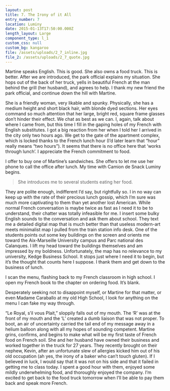 ```yaml
---
layout: post
title: 7. The Irony of it All
entry_number: 7
location: Luminy
date: 2015-01-13T17:50:00.000Z
length_layout: Large
component_type: l_1
custom_css: null
custom_bg: kangaroo
file: /assets/uploads/2_7_inline.jpg
file_2: /assets/uploads/2_7_quote.jpg
---
```

Martine speaks English. This is good. <a class="E7_I1">She also owns a food truck.</a> This is better. After we are introduced, the park official explains my situation. She hops out of the back of her truck, yells in beautiful French at the man behind the grill (her husband), and agrees to help. I thank my new friend the park official, and continue down the hill with Martine. 

She is a friendly woman, very likable and spunky. Physically, she has a medium height and short black hair, with blonde dyed sections. Her eyes command so much attention that her large, bright red, square frame glasses don’t hinder their effect. We chat as best as we can. I, again, talk about where I came from, but this time I fill in the gaping holes of my French with English substitutes. I got a big reaction from her when I told her I arrived in the city only two hours ago. We get to the gate of the apartment complex, which is locked thanks to the French lunch hour (I’d later learn that “hour” really means “two hours”). It seems that there is no office here that ‘works through lunch’. I appreciate the French commitment to food. 

I offer to buy one of Martine’s sandwiches. She offers to let me use her phone to call the office after lunch. My time with Camion de Snack Luminy begins. 

<blockquote class="E7_Q2">She introduces me to several students eating her food. </blockquote> 

They are polite enough, indifferent I’d say, but rightfully so. I in no way can keep up with the rate of their precious lunch gossip, which I’m sure was much more captivating to them than yet another lost American. While normal French conversation is maybe twice as fast as I need it to be to understand, their chatter was totally infeasible for me. I insert some bulky English sounds to the conversation and ask them about school. They text me a detailed digital map that is much better than that useless modern-art meets minimalist map I pulled from the train station info desk. One of the students points out some key buildings on the screen and orients me toward the Aix-Marseille University campus and Parc national des Calanques. I lift my head toward the buildings themselves and am impressed by my boldness. Unfortunately, the map has no relevance to my university, Kedge Business School. It stops just where I need it to begin, but it’s the thought that counts here I suppose. I thank them and get down to the business of lunch. 

I scan the menu, flashing back to my French classroom in high school. I open my French book to the chapter on ordering food. 
It’s blank. 

Desperately seeking not to disappoint myself, or Martine for that matter, or even Madame Caraballo at my old High School, I look for anything on the menu I can fake my way through.

“Le Royal, s’il vous Plait,” sloppily falls out of my mouth. The ‘R’ was at the front of my mouth and the ‘L’ created a dumb liaison that was not proper. To boot, an air of uncertainty carried the tail end of my message away in a helium balloon along with all my hopes of sounding competent. Martine grins, confirms, and begins to make what will be my first taste of French food on French soil. 
She and her husband have owned their business and worked together in the truck for 27 years. They recently brought on their nephew, Kevin, after an unfortunate slew of allergies kicked him out of his old occupation (ah yes, the irony of a baker who can’t touch gluten). If I believed in luck, I would say that it was not on his side and that it failed in getting me to class today. I spent a good hour with them, enjoyed some mildly underwhelming food, and thoroughly enjoyed the company. I’m excited to get back to the food truck tomorrow when I’ll be able to pay them back and speak more French.